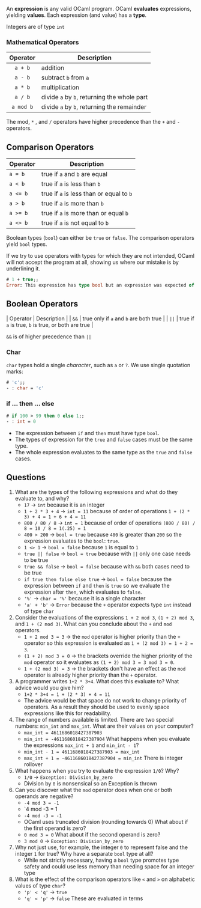 An **expression** is any valid OCaml program. OCaml  **evaluates** expressions, yielding **values**.
Each expression (and value) has a **type**.

Integers are of type `int`

### Mathematical Operators
| Operator  | Description                                 |
| :-------: | ------------------------------------------- |
|  `a + b`  | addition                                    |
|  `a - b`  | subtract `b` from `a`                       |
|  `a * b`  | multiplication                              |
|  `a / b`  | divide `a` by `b`, returning the whole part |
| `a mod b` | divide `a` by `b`, returning the remainder  |
The mod, `*` , and `/` operators have higher precedence than the `+` and `-` operators.

## Comparison Operators
| Operator | Description                              |
| -------- | ---------------------------------------- |
| `a = b`  | true if `a` and `b` are equal            |
| `a < b`  | true if `a` is less than `b`             |
| `a <= b` | true if `a` is less than or equal to `b` |
| `a > b`  | true if `a` is more than `b`             |
| `a >= b` | true if `a` is more than or equal `b`    |
| `a <> b` | true if `a` is not equal to `b`          |

Boolean types (`bool`) can either be `true` or `false`. The comparison operators yield `bool` types.

If we try to use operators with types for which they are not intended, OCaml will not accept the program at all, showing us where our mistake is by underlining it.

``` OCaml
# 1 + true;;
Error: This expression has type bool but an expression was expected of type int
```

## Boolean Operators
| Operator | Description |
| `&&` | true only if `a` and `b` are both true |
| `||` | true if `a` is true, `b` is true, or both are true |

`&&` is of higher precedence than `||`

### Char
`char` types hold a single *character*, such as `a` or `?`. We use single quotation marks:

``` OCaml
# 'c';;
- : char = 'c'
```

### if ... then ... else

``` OCaml
# if 100 > 99 then 0 else 1;;
- : int = 0
```

- The expression between `if` and `then` must have type `bool`.
- The types of expression for the `true` and `false` cases must be the same type.
- The whole expression evaluates to the same type as the `true` and `false` cases.


## Questions
1. What are the types of the following expressions and what do they evaluate to, and why?
	- `17` -> `int` because it is an integer
	-  `1 + 2 * 3 + 4` -> `int = 11` because of order of operations `1 + (2 * 3) + 4 = 1 + 6 + 4 = 11` 
	- `800 / 80 / 8` -> `int = 1` because of order of operations `(800 / 80) / 8 = 10 / 8 = 1(.25) = 1` 
	- `400 > 200` -> `bool = true` because `400` is greater than `200` so the expression evaluates to the `bool`: `true`.
	- `1 <> 1` -> `bool = false` because `1` is equal to `1` 
	- `true || false` -> `bool = true` because with `||` only one case needs to be true
	- `true && false` -> `bool = false` because with `&&` both cases need to be true
	- `if true then false else true` -> `bool = false` because the expression between `if` and `then` is `true` so we evaluate the expression after `then`, which evaluates to `false`.
	- `'%'` -> `char = '%'` because it is a single character
	- `'a' + 'b'` -> `Error` because the `+` operator expects type `int` instead of type `char`
2. Consider the evaluations of the expressions `1 + 2 mod 3`, `(1 + 2) mod 3`, and `1 + (2 mod 3)`. What can you conclude about the `+` and `mod` operators.
	- `1 + 2 mod 3 = 3` -> the `mod` operator is higher priority than the `+` operator so this expression is evaluated as `1 + (2 mod 3) = 1 + 2 = 3`.
	- `(1 + 2) mod 3 = 0` -> the brackets override the higher priority of the `mod` operator so it evaluates as `(1 + 2) mod 3 = 3 mod 3 = 0`.
	- `1 + (2 mod 3) = 3` -> the brackets don't have an effect as the `mod` operator is already higher priority than the `+` operator.
3. A programmer writes `1+2 * 3+4`. What does this evaluate to? What advice would you give him?
	- `1+2 * 3+4 = 1 + (2 * 3) + 4 = 11`
	- The advice would be that space do not work to change priority of operators. As a result they should be used to evenly space expressions like this for readability.
4. The range of numbers available is limited. There are two special numbers: `min_int` and `max_int`. What are their values on your computer?
	- `max_int = 4611686018427387903`
	- `min_int = -4611686018427387904`
	What happens when you evaluate the expressions `max_int + 1` and `min_int - 1`?
	- `min_int - 1 = 4611686018427387903 = max_int`
	- `max_int + 1 = -4611686018427387904 = min_int`
	There is integer rollover
5. What happens when you try to evaluate the expression `1/0`? Why?
	- `1/0` -> `Exception: Division_by_zero`
	- Division by `0` is nonsensical so an Exception is thrown
6. Can you discover what the `mod` operator does when one or both operands are negative? 
	- `-4 mod 3 = -1` 
	- `4 mod -3 = 1
	- `-4 mod -3 = -1`
	- OCaml uses truncated division (rounding towards 0)
	What about if the first operand is zero?
	- `0 mod 3 = 0`
	What about if the second operand is zero?
	- `3 mod 0` -> `Exception: Division_by_zero`
7. Why not just use, for example, the integer `0` to represent false and the integer `1` for true? Why have a separate `bool` type at all?
	- While not strictly necessary, having a `bool` type promotes type safety and could use less memory than needing space for an integer type
8. What is the effect of the comparison operators like `<` and `>` on alphabetic values of type `char`?
	- `'p' < 'q'` -> `true`
	- `'q' < 'p'` -> `false`
		These are evaluated in terms 